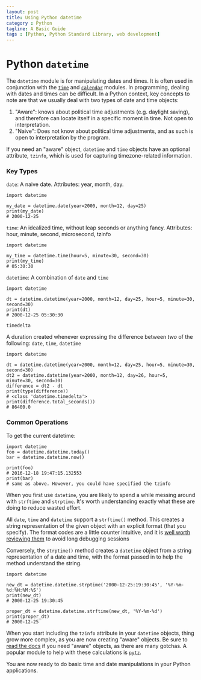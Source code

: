 ```yaml
---
layout: post
title: Using Python datetime
category : Python
tagline: A Basic Guide
tags : [Python, Python Standard Library, web development]
---
```


# Python `datetime`

The `datetime` module is for manipulating dates and times. It is often used in conjunction
with the [`time`](https://docs.python.org/3/library/time.html#module-time) and [`calendar`](https://docs.python.org/3/library/calendar.html#module-calendar) modules. In programming, dealing with dates
and times can be difficult. In a Python context, key concepts to note are that we usually deal with two types of date and time objects:

1. "Aware": knows about political time adjustments (e.g. daylight saving), and therefore
can locate itself in a specific moment in time. Not open to interpretation.
1. "Naive": Does not know about political time adjustments, and as such is open to interpretation
by the program.

If you need an "aware" object, `datetime` and `time` objects have an optional attribute, `tzinfo`, which is used for
capturing timezone-related information.


### Key Types

`date`: A naive date. Attributes: year, month, day.

```
import datetime

my_date = datetime.date(year=2000, month=12, day=25)
print(my_date)
# 2000-12-25
```

`time`: An idealized time, without leap seconds or anything fancy. Attributes: hour, minute, second, microsecond, tzinfo

```
import datetime

my_time = datetime.time(hour=5, minute=30, second=30)
print(my_time)
# 05:30:30
```

`datetime`: A combination of `date` and `time`

```
import datetime

dt = datetime.datetime(year=2000, month=12, day=25, hour=5, minute=30, second=30)
print(dt)
# 2000-12-25 05:30:30
```


`timedelta`

A duration created whenever expressing the difference between *two* of the following: `date`, `time`, `datetime`

```
import datetime

dt = datetime.datetime(year=2000, month=12, day=25, hour=5, minute=30, second=30)
dt2 = datetime.datetime(year=2000, month=12, day=26, hour=5, minute=30, second=30)
difference = dt2 - dt
print(type(difference))
# <class 'datetime.timedelta'>
print(difference.total_seconds())
# 86400.0
```

### Common Operations

To get the current datetime:

```
import datetime
foo = datetime.datetime.today()
bar = datetime.datetime.now()

print(foo)
# 2016-12-18 19:47:15.132553
print(bar)
# same as above. However, you could have specified the tzinfo

```

When you first use `datetime`, you are likely to spend a while messing around with `strftime` and `strptime`. It's
worth understanding exactly what these are doing to reduce wasted effort.

All `date`, `time` and `datetime` support a `strftime()` method. This creates a string representation of the given object with an explicit format (that you specify). The format codes are a little counter intuitive, and it is [well worth reviewing them](http://strftime.org/) to avoid long debugging sessions

Conversely, the `strptime()` method creates a `datetime` object from a string representation of a date and time, with the format passed in to help the method understand the string.

```
import datetime

new_dt = datetime.datetime.strptime('2000-12-25:19:30:45', '%Y-%m-%d:%H:%M:%S')
print(new_dt)
# 2000-12-25 19:30:45

proper_dt = datetime.datetime.strftime(new_dt, '%Y-%m-%d')
print(proper_dt)
# 2000-12-25
```

When you start including the `tzinfo` attribute in your `datetime` objects, thing grow more complex, as you are now creating "aware" objects. Be sure to [read the docs](https://docs.python.org/3/library/datetime.html#tzinfo-objects) if you need "aware" objects, as there are many gotchas. A popular module to help with these calculations is [`pytz`](http://pytz.sourceforge.net/).

You are now ready to do basic time and date manipulations in your Python applications.